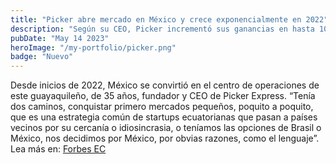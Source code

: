 ```yaml
---
title: "Picker abre mercado en México y crece exponencialmente en 2022"
description: "Según su CEO, Picker incrementó sus ganancias en hasta 10 veces en 2022. La empresa ha tenido un crecimiento de envíos superiores a los 50.000 por mes."
pubDate: "May 14 2023"
heroImage: "/my-portfolio/picker.png"
badge: "Nuevo"
---
```


Desde inicios de 2022, México se convirtió en el centro de operaciones de este guayaquileño, de 35 años, fundador y CEO de Picker Express. “Tenía dos caminos, conquistar primero mercados pequeños, poquito a poquito, que es una estrategia común de startups ecuatorianas que pasan a países vecinos por su cercanía o idiosincrasia, o teníamos las opciones de Brasil o México, nos decidimos por México, por obvias razones, como el lenguaje”.
Lea más en:
<a href="https://www.forbes.com.ec/negocios/picker-lanza-una-ronda-us-2-millones-ajusta-mira-eeuu-n33609">Forbes EC </a>
